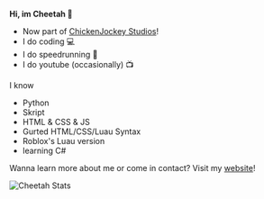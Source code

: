 <p align="center">

**Hi, im Cheetah 👋**
  <br>
  <ul>
    <li>Now part of <a href="https://chjk.xyz">ChickenJockey Studios</a>!</li>
    <li>I do coding 💻</li>
    <li>I do speedrunning 💨</li>
    <li>I do youtube (occasionally) 📺</li>
  </ul>
  I know
  <ul>
    <li>Python</li>
    <li>Skript</li>
    <li>HTML & CSS & JS</li>
    <li>Gurted HTML/CSS/Luau Syntax</li>
    <li>Roblox's Luau version</li>
    <li>learning C#</li>
  </ul>
  
  Wanna learn more about me or come in contact?
  Visit my <a href="https://cheetah.is-a.dev">website</a>!
  
  <img src="https://github-readme-stats.vercel.app/api?username=CheetahDoesStuff&show_icons=true&theme=github_dark" alt="Cheetah Stats" />
</p>
